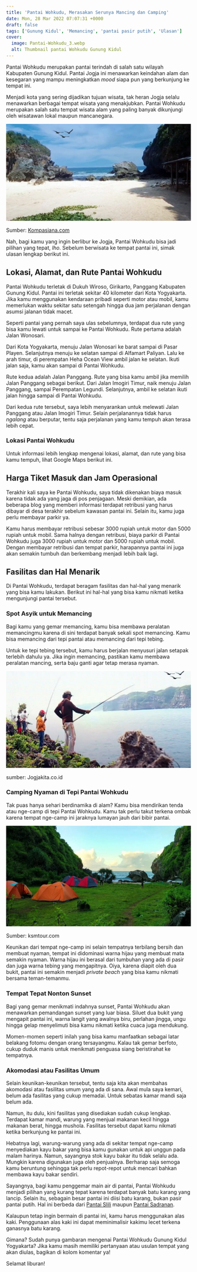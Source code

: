 ```yaml
---
title: 'Pantai Wohkudu, Merasakan Serunya Mancing dan Camping'
date: Mon, 28 Mar 2022 07:07:31 +0000
draft: false
tags: ['Gunung Kidul', 'Memancing', 'pantai pasir putih', 'Ulasan']
cover:
  image: Pantai-Wohkudu_3.webp
  alt: Thumbnail pantai Wohkudu Gunung Kidul
---
```


Pantai Wohkudu merupakan pantai terindah di salah satu wilayah Kabupaten Gunung Kidul. Pantai Jogja ini menawarkan keindahan alam dan kesegaran yang mampu meningkatkan _mood_ siapa pun yang berkunjung ke tempat ini.

Menjadi kota yang sering dijadikan tujuan wisata, tak heran Jogja selalu menawarkan berbagai tempat wisata yang menakjubkan. Pantai Wohkudu merupakan salah satu tempat wisata alam yang paling banyak dikunjungi oleh wisatawan lokal maupun mancanegara.

![Pantai wohkudu Jogja 1](Pantai-Wohkudu_3.webp)

Sumber: [Kompasiana.com](http://kompasiana.com)

Nah, bagi kamu yang ingin berlibur ke Jogja, Pantai Wohkudu bisa jadi pilihan yang tepat, _lho_. Sebelum berwisata ke tempat pantai ini, simak ulasan lengkap berikut ini.

Lokasi, Alamat, dan Rute Pantai Wohkudu
---------------------------------------

Pantai Wohkudu terletak di Dukuh Wiroso, Girikarto, Panggang Kabupaten Gunung Kidul. Pantai ini terletak sekitar 40 kilometer dari Kota Yogyakarta. Jika kamu menggunakan kendaraan pribadi seperti motor atau mobil, kamu memerlukan waktu sekitar satu setengah hingga dua jam perjalanan dengan asumsi jalanan tidak macet.

Seperti pantai yang pernah saya ulas sebelumnya, terdapat dua rute yang bisa kamu lewati untuk sampai ke Pantai Wohkudu. Rute pertama adalah Jalan Wonosari.

Dari Kota Yogyakarta, menuju Jalan Wonosari ke barat sampai di Pasar Playen. Selanjutnya menuju ke selatan sampai di Alfamart Paliyan. Lalu ke arah timur, di perempatan Heha Ocean View ambil jalan ke selatan. Ikuti jalan saja, kamu akan sampai di Pantai Wohkudu.

Rute kedua adalah Jalan Panggang. Rute yang bisa kamu ambil jika memilih Jalan Panggang sebagai berikut. Dari Jalan Imogiri Timur, naik menuju Jalan Panggang, sampai Perempatan Legundi. Selanjutnya, ambil ke selatan ikuti jalan hingga sampai di Pantai Wohkudu.

Dari kedua rute tersebut, saya lebih menyarankan untuk melewati Jalan Panggang atau Jalan Imogiri Timur. Selain perjalanannya tidak harus _ngalang_ atau berputar, tentu saja perjalanan yang kamu tempuh akan terasa lebih cepat.

### Lokasi Pantai Wohkudu

Untuk informasi lebih lengkap mengenai lokasi, alamat, dan rute yang bisa kamu tempuh, lihat Google Maps berikut ini.

Harga Tiket Masuk dan Jam Operasional
-------------------------------------

Terakhir kali saya ke Pantai Wohkudu, saya tidak dikenakan biaya masuk karena tidak ada yang jaga di pos penjagaan. Meski demikian, ada beberapa blog yang memberi informasi terdapat retribusi yang harus dibayar di desa terakhir sebelum kawasan pantai ini. Selain itu, kamu juga perlu membayar parkir ya.

Kamu harus membayar retribusi sebesar 3000 rupiah untuk motor dan 5000 rupiah untuk mobil. Sama halnya dengan retribusi, biaya parkir di Pantai Wohkudu juga 3000 rupiah untuk motor dan 5000 rupiah untuk mobil. Dengan membayar retribusi dan tempat parkir, harapannya pantai ini juga akan semakin tumbuh dan berkembang menjadi lebih baik lagi.

Fasilitas dan Hal Menarik
-------------------------

Di Pantai Wohkudu, terdapat beragam fasilitas dan hal-hal yang menarik yang bisa kamu lakukan. Berikut ini hal-hal yang bisa kamu nikmati ketika mengunjungi pantai tersebut.

### Spot Asyik untuk Memancing

Bagi kamu yang gemar memancing, kamu bisa membawa peralatan memancingmu karena di sini terdapat banyak sekali spot memancing. Kamu bisa memancing dari tepi pantai atau memancing dari tepi tebing.

Untuk ke tepi tebing tersebut, kamu harus berjalan menyusuri jalan setapak terlebih dahulu ya. Jika ingin memancing, pastikan kamu membawa peralatan mancing, serta baju ganti agar tetap merasa nyaman.

![Pantai wohkudu Jogja](Pantai-Wohkudu_4.webp)

sumber: Jogjakita.co.id

### Camping Nyaman di Tepi Pantai Wohkudu

Tak puas hanya sehari berdinamika di alam? Kamu bisa mendirikan tenda atau nge-camp di tepi Pantai Wohkudu. Kamu tak perlu takut terkena ombak karena tempat nge-camp ini jaraknya lumayan jauh dari bibir pantai.

![Pantai wohkudu Jogja 2](Pantai-Wohkudu_2-1.webp)

Sumber: ksmtour.com

Keunikan dari tempat nge-camp ini selain tempatnya terbilang bersih dan membuat nyaman, tempat ini didominasi warna hijau yang membuat mata semakin nyaman. Warna hijau ini berasal dari tumbuhan yang ada di pasir dan juga warna tebing yang mengapitnya. Oiya, karena diapit oleh dua bukit, pantai ini semakin menjadi _private beach_ yang bisa kamu nikmati bersama teman-temanmu.

### Tempat Tepat Nonton Sunset

Bagi yang gemar menikmati indahnya sunset, Pantai Wohkudu akan menawarkan pemandangan sunset yang luar biasa. Siluet dua bukit yang mengapit pantai ini, warna langit yang awalnya biru, perlahan jingga, ungu hingga gelap menyelimuti bisa kamu nikmati ketika cuaca juga mendukung.

Momen-momen seperti inilah yang bisa kamu manfaatkan sebagai latar belakang fotomu dengan orang tersayangmu. Kalau tak gemar berfoto, cukup duduk manis untuk menikmati penguasa siang beristirahat ke tempatnya.

### Akomodasi atau Fasilitas Umum

Selain keunikan-keunikan tersebut, tentu saja kita akan membahas akomodasi atau fasilitas umum yang ada di sana. Awal mula saya kemari, belum ada fasilitas yang cukup memadai. Untuk sebatas kamar mandi saja belum ada.

Namun, itu dulu, kini fasilitas yang disediakan sudah cukup lengkap. Terdapat kamar mandi, warung yang menjual makanan kecil hingga makanan berat, hingga mushola. Fasilitas tersebut dapat kamu nikmati ketika berkunjung ke pantai ini.

Hebatnya lagi, warung-warung yang ada di sekitar tempat nge-camp menyediakan kayu bakar yang bisa kamu gunakan untuk api unggun pada malam harinya. Namun, sayangnya stok kayu bakar itu tidak selalu ada. Mungkin karena digunakan juga oleh penjualnya. Berharap saja semoga kamu beruntung sehingga tak perlu repot-repot untuk mencari bahkan membawa kayu bakar sendiri.

Sayangnya, bagi kamu penggemar main air di pantai, Pantai Wohkudu menjadi pilihan yang kurang tepat karena terdapat banyak batu karang yang lancip. Selain itu, sebagain besar pantai ini diisi batu karang, bukan pasir pantai putih. Hal ini berbeda dari [Pantai Slili](https://www.infopantai.com/pantai-slili/) maupun [Pantai Sadranan](https://www.infopantai.com/pantai-sadranan/).

Kalaupun tetap ingin bermain di pantai ini, kamu harus menggunakan alas kaki. Penggunaan alas kaki ini dapat meminimalisir kakimu lecet terkena ganasnya batu karang.

Gimana? Sudah punya gambaran mengenai Pantai Wohkudu Gunung Kidul Yogyakarta? Jika kamu masih memiliki pertanyaan atau usulan tempat yang akan diulas, bagikan di kolom komentar ya!

Selamat liburan!